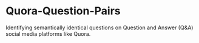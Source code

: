 # Quora-Question-Pairs
Identifying semantically identical questions on Question and Answer (Q&amp;A) social media platforms like Quora.
